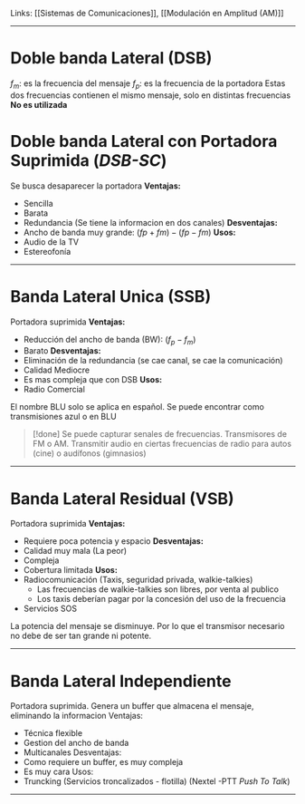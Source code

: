 Links: [[Sistemas de Comunicaciones]], [[Modulación en Amplitud (AM)]]
___

# Doble banda Lateral (DSB)
$f_m$: es la frecuencia del mensaje
$f_p$: es la frecuencia de la portadora
Estas dos frecuencias contienen el mismo mensaje, solo en distintas frecuencias
**No es utilizada**

# Doble banda Lateral con Portadora Suprimida (*DSB-SC*)

Se busca desaparecer la portadora
**Ventajas:**
- Sencilla
- Barata
- Redundancia (Se tiene la informacion en dos canales)
**Desventajas:**
- Ancho de banda muy grande: $(fp+fm) - (fp-fm)$
**Usos:**
- Audio de la TV
- Estereofonía

___
# Banda Lateral Unica (SSB)

Portadora suprimida
**Ventajas:**
- Reducción del ancho de banda (BW): $(f_p-f_m)$
- Barato
**Desventajas:**
- Eliminación de la redundancia (se cae canal, se cae la comunicación)
- Calidad Mediocre
- Es mas compleja que con DSB
**Usos:**
- Radio Comercial

El nombre BLU solo se aplica en español. Se puede encontrar como transmisiones azul o en BLU

> [!done] Se puede capturar senales de frecuencias. Transmisores de FM o AM. Transmitir audio en ciertas frecuencias de radio para autos (cine) o audífonos (gimnasios)

___
# Banda Lateral Residual (VSB)

Portadora suprimida
**Ventajas:**
- Requiere poca potencia y espacio
**Desventajas:**
- Calidad muy mala (La peor)
- Compleja
- Cobertura limitada
**Usos:**
- Radiocomunicación (Taxis, seguridad privada, walkie-talkies)
	- Las frecuencias de walkie-talkies son libres, por venta al publico
	- Los taxis deberían pagar por la concesión del uso de la frecuencia
- Servicios SOS

La potencia del mensaje se disminuye. Por lo que el transmisor necesario no debe de ser tan grande ni potente.

___
# Banda Lateral Independiente

Portadora suprimida. Genera un buffer que almacena el mensaje, eliminando la informacion 
Ventajas:
- Técnica flexible
- Gestion del ancho de banda
- Multicanales
Desventajas:
- Como requiere un buffer, es muy compleja
- Es muy cara
Usos:
- Truncking (Servicios troncalizados - flotilla) (Nextel -PTT *Push To Talk*)

___
